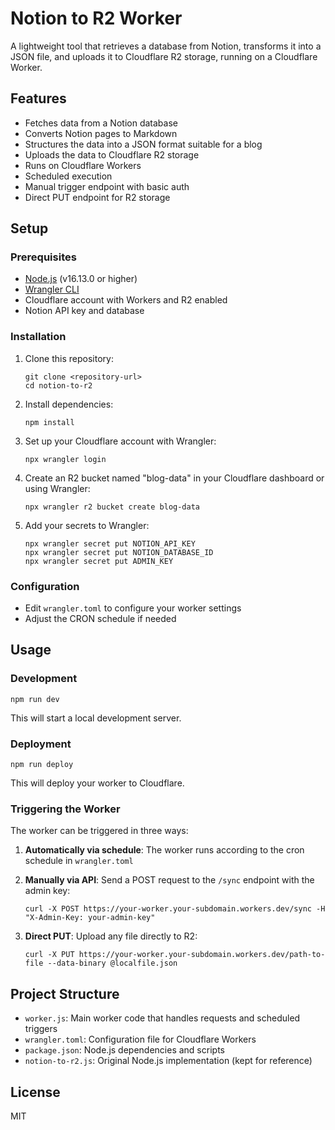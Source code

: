 # Notion to R2 Worker

A lightweight tool that retrieves a database from Notion, transforms it into a JSON file, and uploads it to Cloudflare R2 storage, running on a Cloudflare Worker.

## Features

- Fetches data from a Notion database
- Converts Notion pages to Markdown
- Structures the data into a JSON format suitable for a blog
- Uploads the data to Cloudflare R2 storage
- Runs on Cloudflare Workers
- Scheduled execution
- Manual trigger endpoint with basic auth
- Direct PUT endpoint for R2 storage

## Setup

### Prerequisites

- [Node.js](https://nodejs.org/) (v16.13.0 or higher)
- [Wrangler CLI](https://developers.cloudflare.com/workers/wrangler/install-and-update/)
- Cloudflare account with Workers and R2 enabled
- Notion API key and database

### Installation

1. Clone this repository:

   ```
   git clone <repository-url>
   cd notion-to-r2
   ```

2. Install dependencies:

   ```
   npm install
   ```

3. Set up your Cloudflare account with Wrangler:

   ```
   npx wrangler login
   ```

4. Create an R2 bucket named "blog-data" in your Cloudflare dashboard or using Wrangler:

   ```
   npx wrangler r2 bucket create blog-data
   ```

5. Add your secrets to Wrangler:
   ```
   npx wrangler secret put NOTION_API_KEY
   npx wrangler secret put NOTION_DATABASE_ID
   npx wrangler secret put ADMIN_KEY
   ```

### Configuration

- Edit `wrangler.toml` to configure your worker settings
- Adjust the CRON schedule if needed

## Usage

### Development

```
npm run dev
```

This will start a local development server.

### Deployment

```
npm run deploy
```

This will deploy your worker to Cloudflare.

### Triggering the Worker

The worker can be triggered in three ways:

1. **Automatically via schedule**: The worker runs according to the cron schedule in `wrangler.toml`

2. **Manually via API**: Send a POST request to the `/sync` endpoint with the admin key:

   ```
   curl -X POST https://your-worker.your-subdomain.workers.dev/sync -H "X-Admin-Key: your-admin-key"
   ```

3. **Direct PUT**: Upload any file directly to R2:
   ```
   curl -X PUT https://your-worker.your-subdomain.workers.dev/path-to-file --data-binary @localfile.json
   ```

## Project Structure

- `worker.js`: Main worker code that handles requests and scheduled triggers
- `wrangler.toml`: Configuration file for Cloudflare Workers
- `package.json`: Node.js dependencies and scripts
- `notion-to-r2.js`: Original Node.js implementation (kept for reference)

## License

MIT
